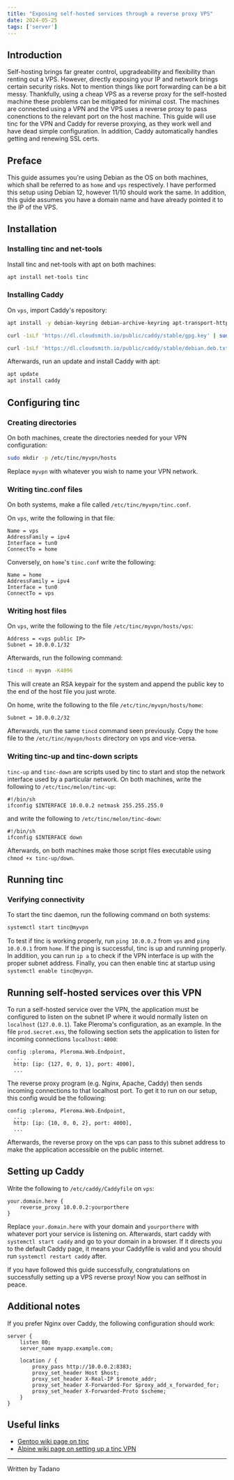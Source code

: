 ```yaml
---
title: "Exposing self-hosted services through a reverse proxy VPS" 
date: 2024-05-25
tags: ['server']
---
```

## Introduction

Self-hosting brings far greater control, upgradeability and flexibility than renting out a VPS. However,
directly exposing your IP and network brings certain security risks. Not to mention things like port forwarding
can be a bit messy. Thankfully, using a cheap VPS as a reverse proxy for the self-hosted machine these problems can be mitigated for minimal cost.
The machines are connected using a VPN and the VPS uses a reverse proxy to pass conenctions to the relevant port on the host machine. This guide will use
tinc for the VPN and Caddy for reverse proxying, as they work well and have dead simple configuration. In addition, Caddy automatically handles getting and renewing
SSL certs.

## Preface

This guide assumes you're using Debian as the OS on both machines, which shall be referred to as `home` and `vps` respectively.
I have performed this setup using Debian 12, however 11/10 should work the same. In addition, this guide assumes you have a domain name
and have already pointed it to the IP of the VPS.

## Installation

### Installing tinc and net-tools

Install tinc and net-tools with apt on both machines:
```sh
apt install net-tools tinc
```

### Installing Caddy

On `vps`, import Caddy's repository:
```sh
apt install -y debian-keyring debian-archive-keyring apt-transport-https

curl -1sLf 'https://dl.cloudsmith.io/public/caddy/stable/gpg.key' | sudo gpg --dearmor -o /usr/share/keyrings/caddy-stable-archive-keyring.gpg

curl -1sLf 'https://dl.cloudsmith.io/public/caddy/stable/debian.deb.txt' | sudo tee /etc/apt/sources.list.d/caddy-stable.list
```

Afterwards, run an update and install Caddy with apt:
```sh
apt update
apt install caddy
```

## Configuring tinc

### Creating directories

On both machines, create the directories needed for your VPN configuration:

```sh
sudo mkdir -p /etc/tinc/myvpn/hosts
```

Replace `myvpn` with whatever you wish to name your VPN network.

### Writing tinc.conf files

On both systems, make a file called `/etc/tinc/myvpn/tinc.conf`.

On `vps`, write the following in that file:
```
Name = vps
AddressFamily = ipv4
Interface = tun0
ConnectTo = home
```

Conversely, on `home`'s `tinc.conf` write the following:
```
Name = home
AddressFamily = ipv4
Interface = tun0
ConnectTo = vps
```

### Writing host files

On `vps`, write the following to the file `/etc/tinc/myvpn/hosts/vps`:

```
Address = <vps public IP>
Subnet = 10.0.0.1/32
```

Afterwards, run the following command:

```sh
tincd -n myvpn -K4096
```
This will create an RSA keypair for the system and append the public key to the end of the host file you just wrote.

On home, write the following to the file `/etc/tinc/myvpn/hosts/home`:

```
Subnet = 10.0.0.2/32
```
Afterwards, run the same `tincd` command seen previously. Copy the `home` file to the `/etc/tinc/myvpn/hosts` directory on vps
and vice-versa.

### Writing tinc-up and tinc-down scripts

`tinc-up` and `tinc-down` are scripts used by tinc to start and stop the network interface used by a particular network.
On both machines, write the following to `/etc/tinc/melon/tinc-up`:

```
#!/bin/sh
ifconfig $INTERFACE 10.0.0.2 netmask 255.255.255.0
``` 

and write the following to `/etc/tinc/melon/tinc-down`:
```
#!/bin/sh
ifconfig $INTERFACE down
```

Afterwards, on both machines make those script files executable using `chmod +x tinc-up/down`.

## Running tinc

### Verifying connectivity

To start the tinc daemon, run the following command on both systems:
```sh
systemctl start tinc@myvpn
```

To test if tinc is working properly, run `ping 10.0.0.2` from `vps` and `ping 10.0.0.1` from `home`. If 
the ping is successful, tinc is up and running properly. In addition, you can run `ip a` to check if the VPN interface is up with
the proper subnet address. Finally, you can then enable tinc at startup using
`systemctl enable tinc@myvpn`.

## Running self-hosted services over this VPN

To run a self-hosted service over the VPN, the application must be configured to listen on the subnet IP where it would normally
listen on `localhost` (`127.0.0.1`). Take Pleroma's configuration, as an example. In the file `prod.secret.exs`, the following section
sets the application to listen for incoming connections `localhost:4000`:
```
config :pleroma, Pleroma.Web.Endpoint,
  ...
  http: [ip: {127, 0, 0, 1}, port: 4000],
  ...
```

The reverse proxy program (e.g. Nginx, Apache, Caddy) then sends incoming connections to that localhost port.
To get it to run on our setup, this config would be the following:
```
config :pleroma, Pleroma.Web.Endpoint,
  ...
  http: [ip: {10, 0, 0, 2}, port: 4000],
  ...
```

Afterwards, the reverse proxy on the vps can pass to this subnet address to make the application accessible on the public internet.

## Setting up Caddy

Write the following to `/etc/caddy/Caddyfile` on `vps`:
```
your.domain.here {
	reverse_proxy 10.0.0.2:yourporthere
}
```

Replace `your.domain.here` with your domain and `yourporthere` with whatever port your service is listening on.
Afterwards, start caddy with `systemctl start caddy` and go to your domain in a browser. If it directs you to the default
Caddy page, it means your Caddyfile is valid and you should run `systemctl restart caddy` after.

If you have followed this guide successfully, congratulations on successfully setting up a VPS reverse proxy! Now you can selfhost in peace.

## Additional notes

If you prefer Nginx over Caddy, the following configuration should work:
```
server {
    listen 80;
    server_name myapp.example.com;

    location / {
        proxy_pass http://10.0.0.2:8383;
        proxy_set_header Host $host;
        proxy_set_header X-Real-IP $remote_addr;
        proxy_set_header X-Forwarded-For $proxy_add_x_forwarded_for;
        proxy_set_header X-Forwarded-Proto $scheme;
    }
}
```

## Useful links

- [Gentoo wiki page on tinc](https://wiki.gentoo.org/wiki/Tinc)
- [Alpine wiki page on setting up a tinc VPN](https://wiki.alpinelinux.org/wiki/Setting_up_a_VPN_with_tinc)

----

Written by Tadano
